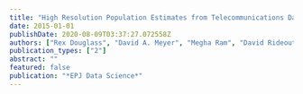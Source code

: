 ```yaml
---
title: "High Resolution Population Estimates from Telecommunications Data"
date: 2015-01-01
publishDate: 2020-08-09T03:37:27.072558Z
authors: ["Rex Douglass", "David A. Meyer", "Megha Ram", "David Rideout", "Dongjin Song"]
publication_types: ["2"]
abstract: ""
featured: false
publication: "*EPJ Data Science*"
---
```


